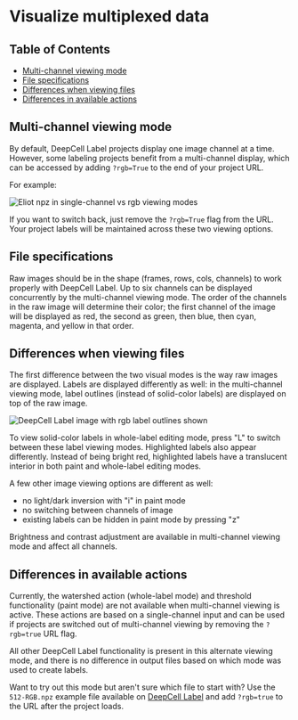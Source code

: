 # Visualize multiplexed data

## Table of Contents

- [Multi-channel viewing mode](#multi-channel-viewing-mode)
- [File specifications](#file-specifications)
- [Differences when viewing files](#differences-when-viewing-files)
- [Differences in available actions](#differences-in-available-actions)

## Multi-channel viewing mode

By default, DeepCell Label projects display one image channel at a time. However, some labeling projects benefit from a multi-channel display, which can be accessed by adding `?rgb=True` to the end of your project URL.

For example:

![Eliot npz in single-channel vs rgb viewing modes](https://figure-eight-deepcell.s3.us-east-2.amazonaws.com/instructions_and_examples/janelia_demo/single_channel_to_rgb.png)

If you want to switch back, just remove the `?rgb=True` flag from the URL. Your project labels will be maintained across these two viewing options.

## File specifications

Raw images should be in the shape (frames, rows, cols, channels) to work properly with DeepCell Label. Up to six channels can be displayed concurrently by the multi-channel viewing mode. The order of the channels in the raw image will determine their color; the first channel of the image will be displayed as red, the second as green, then blue, then cyan, magenta, and yellow in that order. 

## Differences when viewing files

The first difference between the two visual modes is the way raw images are displayed. Labels are displayed differently as well: in the multi-channel viewing mode, label outlines (instead of solid-color labels) are displayed on top of the raw image. 

![DeepCell Label image with rgb label outlines shown](https://figure-eight-deepcell.s3.us-east-2.amazonaws.com/instructions_and_examples/janelia_demo/rgb_display.png)

To view solid-color labels in whole-label editing mode, press "L" to switch between these label viewing modes. Highlighted labels also appear differently. Instead of being bright red, highlighted labels have a translucent interior in both paint and whole-label editing modes.

A few other image viewing options are different as well:

- no light/dark inversion with "i" in paint mode
- no switching between channels of image
- existing labels can be hidden in paint mode by pressing "z"

Brightness and contrast adjustment are available in multi-channel viewing mode and affect all channels.

## Differences in available actions

Currently, the watershed action (whole-label mode) and threshold functionality (paint mode) are not available when multi-channel viewing is active. These actions are based on a single-channel input and can be used if projects are switched out of multi-channel viewing by removing the `?rgb=true` URL flag.

All other DeepCell Label functionality is present in this alternate viewing mode, and there is no difference in output files based on which mode was used to create labels.

Want to try out this mode but aren't sure which file to start with? Use the `512-RGB.npz` example file available on <a href="http://label.deepcell.org" target="_blank">DeepCell Label</a> and add `?rgb=true` to the URL after the project loads.
